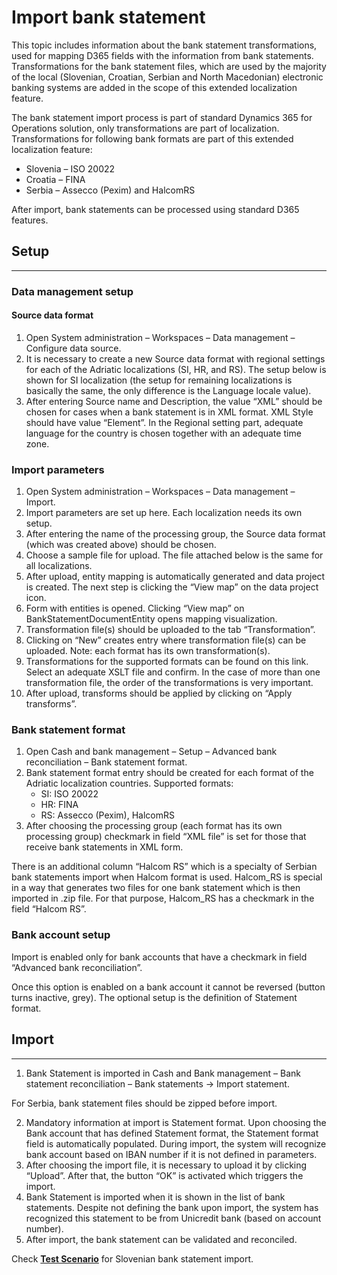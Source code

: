 # Import bank statement

This topic includes information about the bank statement transformations, used for mapping D365 fields with the information from bank statements. Transformations for the bank statement files, which are used by the majority of the local (Slovenian, Croatian, Serbian and North Macedonian) electronic banking systems are added in the scope of this extended localization feature.

The bank statement import process is part of standard Dynamics 365 for Operations solution, only transformations are part of localization. Transformations for following bank formats are part of this extended localization feature:
   - Slovenia – ISO 20022
   - Croatia – FINA
   - Serbia – Assecco (Pexim) and HalcomRS

After import, bank statements can be processed using standard D365 features.


## **Setup**
---

### Data management setup

#### Source data format

1. Open System administration – Workspaces – Data management – Configure data source.
2. It is necessary to create a new Source data format with regional settings for each of the Adriatic localizations (SI, HR, and RS). The setup below is shown for SI localization (the setup for remaining localizations is basically the same, the only difference is the Language locale value). 
3. After entering Source name and Description, the value “XML” should be chosen for cases when a bank statement is in XML format. XML Style should have value “Element”. In the Regional setting part, adequate language for the country is chosen together with an adequate time zone.
 
### Import parameters

1. Open System administration – Workspaces – Data management – Import.
2. Import parameters are set up here. Each localization needs its own setup.
3. After entering the name of the processing group, the Source data format (which was created above) should be chosen. 
4. Choose a sample file for upload. The file attached below is the same for all localizations.
5. After upload, entity mapping is automatically generated and data project is created. The next step is clicking the “View map” on the data project icon.
6. Form with entities is opened. Clicking “View map” on BankStatementDocumentEntity opens mapping visualization.
7. Transformation file(s) should be uploaded to the tab “Transformation”.
8. Clicking on “New” creates entry where transformation file(s) can be uploaded. Note: each format has its own transformation(s).
9. Transformations for the supported formats can be found on this link. Select an adequate XSLT file and confirm. In the case of more than one transformation file, the order of the transformations is very important.
10. After upload, transforms should be applied by clicking on “Apply transforms”. 
 
### Bank statement format

1. Open Cash and bank management – Setup – Advanced bank reconciliation – Bank statement format.
2. Bank statement format entry should be created for each format of the Adriatic localization countries. Supported formats: 
   - SI: ISO 20022
   - HR: FINA
   - RS: Assecco (Pexim), HalcomRS
3. After choosing the processing group (each format has its own processing group) checkmark in field “XML file” is set for those that receive bank statements in XML form. 
 
There is an additional column “Halcom RS” which is a specialty of Serbian bank statements import when Halcom format is used. Halcom_RS is special in a way that generates two files for one bank statement which is then imported in .zip file. For that purpose, Halcom_RS has a checkmark in the field “Halcom RS”.

### Bank account setup

Import is enabled only for bank accounts that have a checkmark in field “Advanced bank reconciliation”.
 
Once this option is enabled on a bank account it cannot be reversed (button turns inactive, grey). The optional setup is the definition of Statement format. 

## **Import**
---

1. Bank Statement is imported in Cash and Bank management – Bank statement reconciliation – Bank statements -> Import statement.

For Serbia, bank statement files should be zipped before import. 
 
2. Mandatory information at import is Statement format. Upon choosing the Bank account that has defined Statement format, the Statement format field is automatically populated. During import, the system will recognize bank account based on IBAN number if it is not defined in parameters.
3. After choosing the import file, it is necessary to upload it by clicking “Upload”. After that, the button “OK” is activated which triggers the import.
4. Bank Statement is imported when it is shown in the list of bank statements. Despite not defining the bank upon import, the system has recognized this statement to be from Unicredit bank (based on account number).
5. After import, the bank statement can be validated and reconciled. 

Check **[Test Scenario](Bank-statement-import.xlsx)** for Slovenian bank statement import.
 
